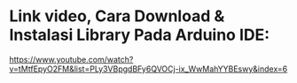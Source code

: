 # Link video, Cara Download & Instalasi Library Pada Arduino IDE:

https://www.youtube.com/watch?v=tMtfEpyO2FM&list=PLy3VBpgdBFy6QVOCj-ix_WwMahYYBEswy&index=6
